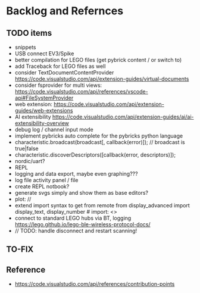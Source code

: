 # Backlog and Refernces

## TODO items

- snippets
- USB connect EV3/Spike
- better compilation for LEGO files (get pybrick content / or switch to)
- add Traceback for LEGO files as well
- consider TextDocumentContentProvider <https://code.visualstudio.com/api/extension-guides/virtual-documents>
- consider fsprovider for multi views: <https://code.visualstudio.com/api/references/vscode-api#FileSystemProvider>
- web extension: <https://code.visualstudio.com/api/extension-guides/web-extensions>
- AI extensibility <https://code.visualstudio.com/api/extension-guides/ai/ai-extensibility-overview>
- debug log / channel input mode
- implement pybricks auto complete for the pybricks python language
- characteristic.broadcast(broadcast[, callback(error)]); // broadcast is true|false
- characteristic.discoverDescriptors([callback(error, descriptors)]);
- nordic/uart?
- REPL
- logging and data export, maybe even graphing???
- log file activity panel / file
- create REPL notbook?
- generate svgs simply and show them as base editors?
- plot: //
- extend import syntax to get from remote
    from display_advanced import display_text, display_number # import: <>
- connect to standard LEGO hubs via BT, logging
    <https://lego.github.io/lego-ble-wireless-protocol-docs/>
- // TODO: handle disconnect and restart scanning!

## TO-FIX

## Reference

- <https://code.visualstudio.com/api/references/contribution-points>
